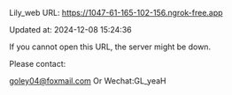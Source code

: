 Lily_web URL: https://1047-61-165-102-156.ngrok-free.app

Updated at: 2024-12-08 15:24:36

If you cannot open this URL, the server might be down.

Please contact: 

goley04@foxmail.com Or Wechat:GL_yeaH